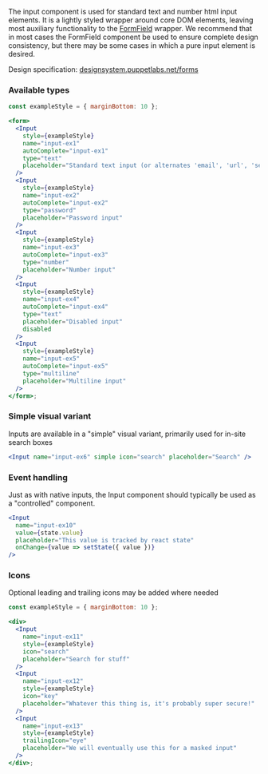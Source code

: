 The input component is used for standard text and number html input elements. It is a lightly styled wrapper around core DOM elements, leaving most auxiliary functionality to the [FormField](#form) wrapper. We recommend that in most cases the FormField component be used to ensure complete design consistency, but there may be some cases in which a pure input element is desired.

Design specification: <a href="http://designsystem.puppetlabs.net/forms" target="_top">designsystem.puppetlabs.net/forms</a>

### Available types

```jsx
const exampleStyle = { marginBottom: 10 };

<form>
  <Input
    style={exampleStyle}
    name="input-ex1"
    autoComplete="input-ex1"
    type="text"
    placeholder="Standard text input (or alternates 'email', 'url', 'search')"
  />
  <Input
    style={exampleStyle}
    name="input-ex2"
    autoComplete="input-ex2"
    type="password"
    placeholder="Password input"
  />
  <Input
    style={exampleStyle}
    name="input-ex3"
    autoComplete="input-ex3"
    type="number"
    placeholder="Number input"
  />
  <Input
    style={exampleStyle}
    name="input-ex4"
    autoComplete="input-ex4"
    type="text"
    placeholder="Disabled input"
    disabled
  />
  <Input
    style={exampleStyle}
    name="input-ex5"
    autoComplete="input-ex5"
    type="multiline"
    placeholder="Multiline input"
  />
</form>;
```

### Simple visual variant

Inputs are available in a "simple" visual variant, primarily used for in-site search boxes

```jsx
<Input name="input-ex6" simple icon="search" placeholder="Search" />
```

### Event handling

Just as with native inputs, the Input component should typically be used as a "controlled" component.

```jsx
<Input
  name="input-ex10"
  value={state.value}
  placeholder="This value is tracked by react state"
  onChange={value => setState({ value })}
/>
```

### Icons

Optional leading and trailing icons may be added where needed

```jsx
const exampleStyle = { marginBottom: 10 };

<div>
  <Input
    name="input-ex11"
    style={exampleStyle}
    icon="search"
    placeholder="Search for stuff"
  />
  <Input
    name="input-ex12"
    style={exampleStyle}
    icon="key"
    placeholder="Whatever this thing is, it's probably super secure!"
  />
  <Input
    name="input-ex13"
    style={exampleStyle}
    trailingIcon="eye"
    placeholder="We will eventually use this for a masked input"
  />
</div>;
```
